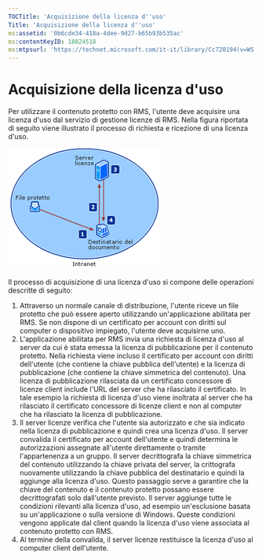 ```yaml
---
TOCTitle: 'Acquisizione della licenza d''uso'
Title: 'Acquisizione della licenza d''uso'
ms:assetid: '0b6cde34-418a-4dee-9d27-b65b93b535ac'
ms:contentKeyID: 18824518
ms:mtpsurl: 'https://technet.microsoft.com/it-it/library/Cc720194(v=WS.10)'
---
```


Acquisizione della licenza d'uso
================================

Per utilizzare il contenuto protetto con RMS, l'utente deve acquisire una licenza d'uso dal servizio di gestione licenze di RMS. Nella figura riportata di seguito viene illustrato il processo di richiesta e ricezione di una licenza d'uso.

![](images/Cc720194.37b8d28c-9749-4e81-bc6a-22692fefb8b6(WS.10).gif "Processo di acquisizione di una licenza d'uso")

Il processo di acquisizione di una licenza d'uso si compone delle operazioni descritte di seguito:

1.  Attraverso un normale canale di distribuzione, l'utente riceve un file protetto che può essere aperto utilizzando un'applicazione abilitata per RMS. Se non dispone di un certificato per account con diritti sul computer o dispositivo impiegato, l'utente deve acquisirne uno.
2.  L'applicazione abilitata per RMS invia una richiesta di licenza d'uso al server da cui è stata emessa la licenza di pubblicazione per il contenuto protetto. Nella richiesta viene incluso il certificato per account con diritti dell'utente (che contiene la chiave pubblica dell'utente) e la licenza di pubblicazione (che contiene la chiave simmetrica del contenuto).
    Una licenza di pubblicazione rilasciata da un certificato concessore di licenze client include l'URL del server che ha rilasciato il certificato. In tale esempio la richiesta di licenza d'uso viene inoltrata al server che ha rilasciato il certificato concessore di licenze client e non al computer che ha rilasciato la licenza di pubblicazione.
3.  Il server licenze verifica che l'utente sia autorizzato e che sia indicato nella licenza di pubblicazione e quindi crea una licenza d'uso. Il server convalida il certificato per account dell'utente e quindi determina le autorizzazioni assegnate all'utente direttamente o tramite l'appartenenza a un gruppo.
    Il server decrittografa la chiave simmetrica del contenuto utilizzando la chiave privata del server, la crittografa nuovamente utilizzando la chiave pubblica del destinatario e quindi la aggiunge alla licenza d'uso. Questo passaggio serve a garantire che la chiave del contenuto e il contenuto protetto possano essere decrittografati solo dall'utente previsto.
    Il server aggiunge tutte le condizioni rilevanti alla licenza d'uso, ad esempio un'esclusione basata su un'applicazione o sulla versione di Windows. Queste condizioni vengono applicate dal client quando la licenza d'uso viene associata al contenuto protetto con RMS.
4.  Al termine della convalida, il server licenze restituisce la licenza d'uso al computer client dell'utente.
